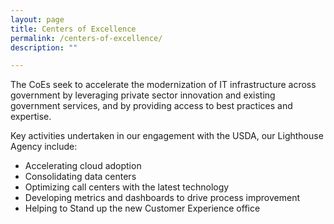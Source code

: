 ```yaml
---
layout: page
title: Centers of Excellence
permalink: /centers-of-excellence/
description: ""

---
```


<div class="deck">The CoEs seek to accelerate the modernization of IT infrastructure across government by leveraging private sector innovation and existing government services, and by providing access to best practices and expertise.</div>

Key activities undertaken in our engagement with the USDA, our Lighthouse Agency include:

- Accelerating cloud adoption
- Consolidating data centers 
- Optimizing call centers with the latest technology
- Developing metrics and dashboards to drive process improvement
- Helping to Stand up the new Customer Experience office
